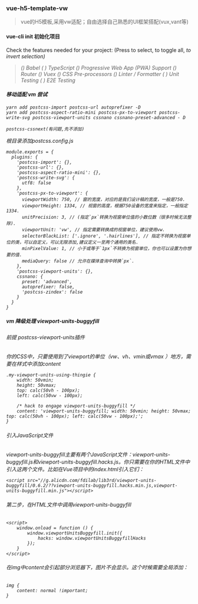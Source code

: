 ### vue-h5-template-vw
>vue的H5模板,采用vw适配；自由选择自己熟悉的UI框架搭配(vux,vant等)

#### vue-cli init 初始化项目
Check the features needed for your project: (Press <space> to select, <a> to toggle all, <i> to invert selection)
>(*) Babel
 ( ) TypeScript
 (*) Progressive Web App (PWA) Support
 (*) Router
 (*) Vuex
 (*) CSS Pre-processors
 (*) Linter / Formatter
 ( ) Unit Testing
 ( ) E2E Testing


#### 移动适配 vm 尝试

```
yarn add postcss-import postcss-url autoprefixer -D
yarn add postcss-aspect-ratio-mini postcss-px-to-viewport postcss-write-svg postcss-viewport-units cssnano cssnano-preset-advanced - D

postcss-cssnext(有问题,先不添加)
```

根目录添加postcss.config.js
```
module.exports = {
  plugins: {
    'postcss-import': {},
    'postcss-url': {},
    'postcss-aspect-ratio-mini': {},
    'postcss-write-svg': {
      utf8: false
    },
    'postcss-px-to-viewport': {
      viewportWidth: 750, // 窗的宽度，对应的是我们设计稿的宽度，一般是750.
      viewportHeight: 1334, // 视窗的高度，根据750设备的宽度来指定，一般指定1334.
      unitPrecision: 3, // (指定`px`转换为视窗单位值的小数位数（很多时候无法整除).
      viewportUnit: 'vw', // 指定需要转换成的视窗单位，建议使用vw.
      selectorBlackList: ['.ignore', '.hairlines'], // 指定不转换为视窗单位的类，可以自定义，可以无限添加,建议定义一至两个通用的类名.
      minPixelValue: 1, // 小于或等于`1px`不转换为视窗单位，你也可以设置为你想要的值.
      mediaQuery: false // 允许在媒体查询中转换`px`.
    },
    'postcss-viewport-units': {},
    cssnano: {
      preset: 'advanced',
      autoprefixer: false,
      'postcss-zindex': false
    }
  }
}
```

##### vm 降级处理 viewport-units-buggyfill
###### 前提 postcss-viewport-units插件
你的CSS中，只要使用到了viewport的单位（vw、vh、vmin或vmax ）地方，需要在样式中添加content  
```
.my-viewport-units-using-thingie {
    width: 50vmin;
    height: 50vmax;
    top: calc(50vh - 100px);
    left: calc(50vw - 100px);

    /* hack to engage viewport-units-buggyfill */
    content: 'viewport-units-buggyfill; width: 50vmin; height: 50vmax; top: calc(50vh - 100px); left: calc(50vw - 100px);';
}
```

###### 引入JavaScript文件
viewport-units-buggyfill主要有两个JavaScript文件：viewport-units-buggyfill.js和viewport-units-buggyfill.hacks.js。你只需要在你的HTML文件中引入这两个文件。比如在Vue项目中的index.html引入它们：  
```
<script src="//g.alicdn.com/fdilab/lib3rd/viewport-units-buggyfill/0.6.2/??viewport-units-buggyfill.hacks.min.js,viewport-units-buggyfill.min.js"></script>
```

###### 第二步，在HTML文件中调用viewport-units-buggyfill
```
<script>
    window.onload = function () {
        window.viewportUnitsBuggyfill.init({
            hacks: window.viewportUnitsBuggyfillHacks
        });
    }
</script>
```

###### 在img中content会引起部分浏览器下，图片不会显示。这个时候需要全局添加：
```
img {
    content: normal !important;
}
```


